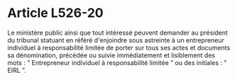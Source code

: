 # Article L526-20

Le ministère public ainsi que tout intéressé peuvent demander au président du tribunal statuant en référé d'enjoindre sous astreinte à un entrepreneur individuel à responsabilité limitée de porter sur tous ses actes et documents sa dénomination, précédée ou suivie immédiatement et lisiblement des mots : " Entrepreneur individuel à responsabilité limitée ” ou des initiales : " EIRL ”.
